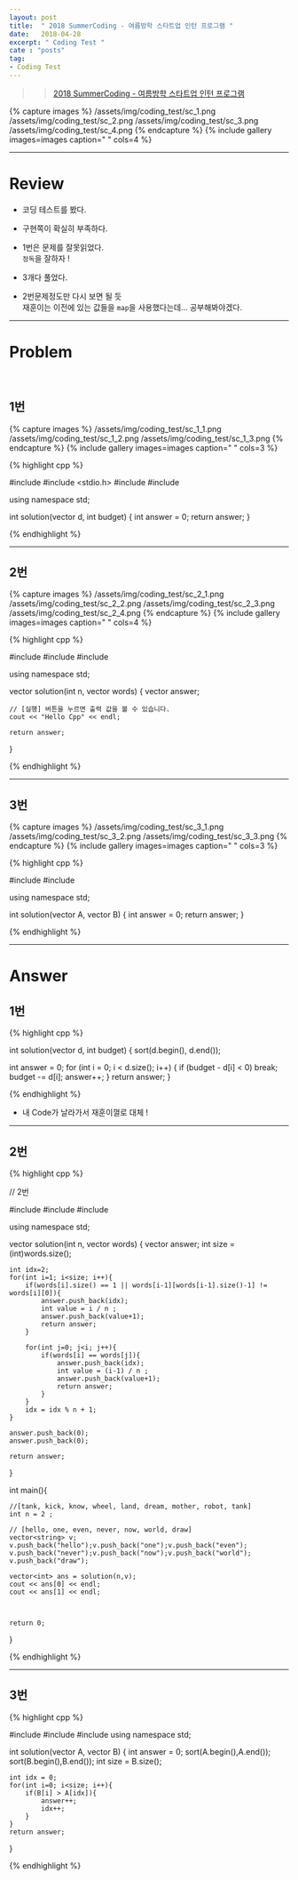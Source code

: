 ```yaml
---
layout: post
title:  " 2018 SummerCoding - 여름방학 스타트업 인턴 프로그램 "
date:   2018-04-28
excerpt: " Coding Test "
cate : "posts"
tag:
- Coding Test
---
```



>> [2018 SummerCoding - 여름방학 스타트업 인턴 프로그램](https://programmers.co.kr/competitions/59/2018-summercoding-%EC%97%AC%EB%A6%84%EB%B0%A9%ED%95%99-%EC%8A%A4%ED%83%80%ED%8A%B8%EC%97%85-%EC%9D%B8%ED%84%B4-%ED%94%84%EB%A1%9C%EA%B7%B8%EB%9E%A8)


{% capture images %}
    /assets/img/coding_test/sc_1.png
    /assets/img/coding_test/sc_2.png
    /assets/img/coding_test/sc_3.png
    /assets/img/coding_test/sc_4.png
{% endcapture %}
{% include gallery images=images caption=" " cols=4 %}

---

# Review

* 코딩 테스트를 봤다.

* 구현쪽이 확실히 부족하다.

* 1번은 문제를 잘못읽었다. <br> `정독`을 잘하자 !

* 3개다 풀었다. 

* 2번문제정도만 다시 보면 될 듯 <br> 재훈이는 이전에 있는 값들을 `map`을 사용했다는데... 공부해봐야겠다.

---

# Problem


<br>


## 1번

{% capture images %}
    /assets/img/coding_test/sc_1_1.png
    /assets/img/coding_test/sc_1_2.png
    /assets/img/coding_test/sc_1_3.png
{% endcapture %}
{% include gallery images=images caption=" " cols=3 %}


{% highlight cpp %}

#include <iostream>
#include <stdio.h>
#include <string>
#include <vector>

using namespace std;

int solution(vector<int> d, int budget) {
    int answer = 0;
    return answer;
}


{% endhighlight %}




---


## 2번


{% capture images %}
    /assets/img/coding_test/sc_2_1.png
    /assets/img/coding_test/sc_2_2.png
    /assets/img/coding_test/sc_2_3.png
    /assets/img/coding_test/sc_2_4.png
{% endcapture %}
{% include gallery images=images caption=" " cols=4 %}


{% highlight cpp %}

#include <string>
#include <vector>
#include <iostream>

using namespace std;

vector<int> solution(int n, vector<string> words) {
    vector<int> answer;
    
    // [실행] 버튼을 누르면 출력 값을 볼 수 있습니다. 
    cout << "Hello Cpp" << endl;

    return answer;
}




{% endhighlight %}




---



## 3번


{% capture images %}
    /assets/img/coding_test/sc_3_1.png
    /assets/img/coding_test/sc_3_2.png
    /assets/img/coding_test/sc_3_3.png
{% endcapture %}
{% include gallery images=images caption=" " cols=3 %}


{% highlight cpp %}

#include <string>
#include <vector>

using namespace std;

int solution(vector<int> A, vector<int> B) {
    int answer = 0;
    return answer;
}

{% endhighlight %}


---

# Answer


## 1번

{% highlight cpp %}


int solution(vector<int> d, int budget) {
   sort(d.begin(), d.end());
   

   int answer = 0;
   for (int i = 0; i < d.size(); i++) {
      if (budget - d[i] < 0) break;
      budget -= d[i];
      answer++;
   }
   return answer;
}



{% endhighlight %}

* 내 Code가 날라가서 재훈이껄로 대체 ! 

---

## 2번


{% highlight cpp %}

// 2번

#include <string>
#include <vector>
#include <iostream>

using namespace std;

vector<int> solution(int n, vector<string> words) {
    vector<int> answer;
    int size = (int)words.size();
    
    int idx=2;
    for(int i=1; i<size; i++){
        if(words[i].size() == 1 || words[i-1][words[i-1].size()-1] != words[i][0]){
            answer.push_back(idx);
            int value = i / n ;
            answer.push_back(value+1);
            return answer;
        }
        
        for(int j=0; j<i; j++){
            if(words[i] == words[j]){
                answer.push_back(idx);
                int value = (i-1) / n ;
                answer.push_back(value+1);
                return answer;
            }
        }
        idx = idx % n + 1;
    }
    
    answer.push_back(0);
    answer.push_back(0);
    
    return answer;
}


int main(){
    
    //[tank, kick, know, wheel, land, dream, mother, robot, tank]
    int n = 2 ;
    
    // [hello, one, even, never, now, world, draw]
    vector<string> v;
    v.push_back("hello");v.push_back("one");v.push_back("even");
    v.push_back("never");v.push_back("now");v.push_back("world");
    v.push_back("draw");
    
    vector<int> ans = solution(n,v);
    cout << ans[0] << endl;
    cout << ans[1] << endl;
    
    
    
    return 0;
}



{% endhighlight %}



---

## 3번


{% highlight cpp %}

#include <string>
#include <vector>
#include <algorithm>
using namespace std;

int solution(vector<int> A, vector<int> B) {
    int answer = 0;
    sort(A.begin(),A.end());
    sort(B.begin(),B.end());
    int size = B.size();
    
    int idx = 0;
    for(int i=0; i<size; i++){
        if(B[i] > A[idx]){
            answer++;
            idx++;
        }
    }
    return answer;
}

{% endhighlight %}

